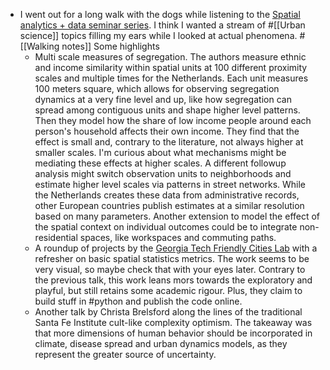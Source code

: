 - I went out for a long walk with the dogs while listening to the [Spatial analytics + data seminar series](https://www.turing.ac.uk/events/spatial-analytics-data). I think I wanted a stream of #[[Urban science]] topics filling my ears while I looked at actual phenomena. #[[Walking notes]] Some highlights
	- Multi scale measures of segregation. The authors measure ethnic and income similarity within spatial units at 100 different proximity scales and multiple times for the Netherlands. Each unit measures 100 meters square, which allows for observing segregation dynamics at a very fine level and up, like how segregation can spread among contiguous units and shape higher level patterns. Then they model how the share of low income people around each person's household affects their own income. They find that the effect is small and, contrary to the literature, not always higher at smaller scales. I'm curious about what mechanisms might be mediating these effects at higher scales. A different followup analysis might switch observation units to neighborhoods and estimate higher level scales via patterns in street networks. While the Netherlands creates these data from administrative records, other European countries publish estimates at a similar resolution based on many parameters. Another extension to model the effect of the spatial context on individual outcomes could be to integrate non-residential spaces, like workspaces and commuting paths.
	- A roundup of projects by the [Georgia Tech Friendly Cities Lab](https://friendlycities.gatech.edu/) with a refresher on basic spatial statistics metrics. The work seems to be very visual, so maybe check that with your eyes later. Contrary to the previous talk, this work leans mors towards the exploratory and playful, but still retains some academic rigour. Plus, they claim to build stuff in #python and publish the code online.
	- Another talk by Christa Brelsford along the lines of the traditional Santa Fe Institute cult-like complexity optimism. The takeaway was that more dimensions of human behavior should be incorporated in climate, disease spread and urban dynamics models, as they represent the greater source of uncertainty.